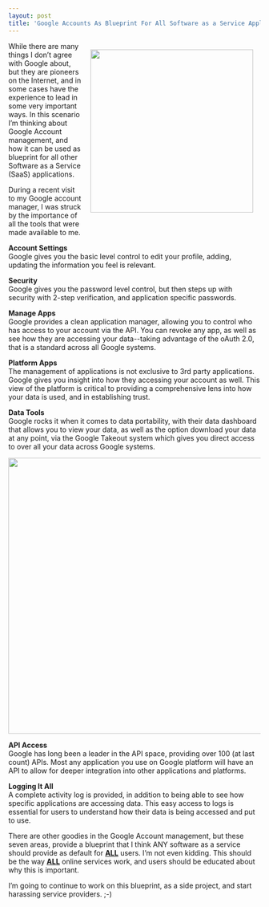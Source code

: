 ```yaml
---
layout: post
title: 'Google Accounts As Blueprint For All Software as a Service Applications'
---
```

<p><img style="padding: 15px;" src="https://s3.amazonaws.com/kinlane-productions/google/google-account-settings.png" alt="" width="325" align="right" /></p>
<p>While there are many things I don&rsquo;t agree with Google about, but they are pioneers on the Internet, and in some cases have the experience to lead in some very important ways. In this scenario I&rsquo;m thinking about Google Account management, and how it can be used as blueprint for all other Software as a Service (SaaS) applications.</p>
<p>During a recent visit to my Google account manager, I was struck by the importance of all the tools that were made available to me.</p>
<p><strong>Account Settings</strong><br /> Google gives you the basic level control to edit your profile, adding, updating the information you feel is relevant.</p>
<p><strong>Security</strong><br /> Google gives you the password level control, but then steps up with security with 2-step verification, and application specific passwords.</p>
<p><strong>Manage Apps</strong><br /> Google provides a clean application manager, allowing you to control who has access to your account via the API. You can revoke any app, as well as see how they are accessing your data--taking advantage of the oAuth 2.0, that is a standard across all Google systems.</p>
<p><strong>Platform Apps</strong><br /> The management of applications is not exclusive to 3rd party applications. Google gives you insight into how they accessing your account as well. This view of the platform is critical to providing a comprehensive lens into how your data is used, and in establishing trust.</p>
<p><strong>Data Tools</strong><br /> Google rocks it when it comes to data portability, with their data dashboard that allows you to view your data, as well as the option download your data at any point, via the Google Takeout system which gives you direct access to over all your data across Google systems.</p>
<p><img style="display: block; margin-left: auto; margin-right: auto;" src="https://s3.amazonaws.com/kinlane-productions/google/google-download-all-your-data.png" alt="" width="550" /></p>
<p><strong>API Access</strong><br /> Google has long been a leader in the API space, providing over 100 (at last count) APIs. Most any application you use on Google platform will have an API to allow for deeper integration into other applications and platforms.</p>
<p><strong>Logging It All</strong><br /> A complete activity log is provided, in addition to being able to see how specific applications are accessing data. This easy access to logs is essential for users to understand how their data is being accessed and put to use.</p>
<p>There are other goodies in the Google Account management, but these seven areas, provide a blueprint that I think ANY software as a service should provide as default for <strong><span style="text-decoration: underline;">ALL</span></strong> users.  I&rsquo;m not even kidding. This should be the way <span style="text-decoration: underline;"><strong>ALL</strong></span> online services work, and users should be educated about why this is important.</p>
<p>I&rsquo;m going to continue to work on this blueprint, as a side project, and start harassing service providers. ;-)</p>